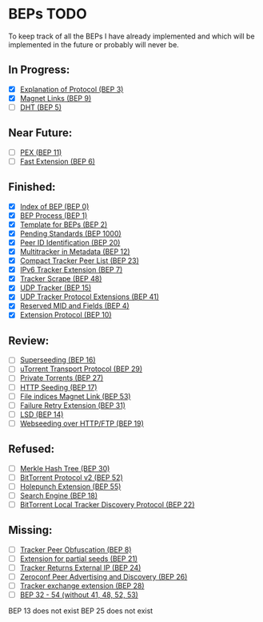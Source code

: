 # BEPs TODO

To keep track of all the BEPs I have already implemented and which will be implemented in the future or probably will never be.

## In Progress: 
- [x] [Explanation of Protocol (BEP 3)](http://bittorrent.org/beps/bep_0003.html)
- [x] [Magnet Links (BEP 9)](http://bittorrent.org/beps/bep_0009.html)
- [ ] [DHT (BEP 5)](http://bittorrent.org/beps/bep_0005.html)

## Near Future:
- [ ] [PEX (BEP 11)](http://bittorrent.org/beps/bep_0011.html)
- [ ] [Fast Extension (BEP 6)](http://bittorrent.org/beps/bep_0006.html)

## Finished:
- [x] [Index of BEP (BEP 0)](http://bittorrent.org/beps/bep_0000.html)
- [x] [BEP Process (BEP 1)](http://bittorrent.org/beps/bep_0001.html)
- [x] [Template for BEPs (BEP 2)](http://bittorrent.org/beps/bep_0002.html)
- [x] [Pending Standards (BEP 1000)](http://bittorrent.org/beps/bep_1000.html)
- [x] [Peer ID Identification (BEP 20)](http://bittorrent.org/beps/bep_0020.html)
- [x] [Multitracker in Metadata (BEP 12)](http://bittorrent.org/beps/bep_0012.html)
- [x] [Compact Tracker Peer List (BEP 23)](http://bittorrent.org/beps/bep_0023.html)
- [x] [IPv6 Tracker Extension (BEP 7)](http://bittorrent.org/beps/bep_0007.html)
- [x] [Tracker Scrape (BEP 48)](http://bittorrent.org/beps/bep_0048.html)
- [x] [UDP Tracker (BEP 15)](http://bittorrent.org/beps/bep_0015.html)
- [x] [UDP Tracker Protocol Extensions (BEP 41)](https://www.bittorrent.org/beps/bep_0041.html)
- [x] [Reserved MID and Fields (BEP 4)](http://bittorrent.org/beps/bep_0004.html)
- [x] [Extension Protocol (BEP 10)](http://bittorrent.org/beps/bep_0010.html)

## Review:
- [ ] [Superseeding (BEP 16)](http://bittorrent.org/beps/bep_0016.html)
- [ ] [uTorrent Transport Protocol (BEP 29)](http://bittorrent.org/beps/bep_0029.html)
- [ ] [Private Torrents (BEP 27)](http://bittorrent.org/beps/bep_0027.html)
- [ ] [HTTP Seeding (BEP 17)](http://bittorrent.org/beps/bep_0017.html)
- [ ] [File indices Magnet Link (BEP 53)](http://bittorrent.org/beps/bep_0053.html)
- [ ] [Failure Retry Extension (BEP 31)](https://www.bittorrent.org/beps/bep_0031.html)
- [ ] [LSD (BEP 14)](http://bittorrent.org/beps/bep_0014.html)
- [ ] [Webseeding over HTTP/FTP (BEP 19)](http://bittorrent.org/beps/bep_0019.html)

## Refused:
- [ ] [Merkle Hash Tree (BEP 30)](http://bittorrent.org/beps/bep_0030.html)
- [ ] [BitTorrent Protocol v2 (BEP 52)](http://bittorrent.org/beps/bep_0052.html)
- [ ] [Holepunch Extension (BEP 55)](http://bittorrent.org/beps/bep_0055.html)
- [ ] [Search Engine (BEP 18)](http://bittorrent.org/beps/bep_0018.html)
- [ ] [BitTorrent Local Tracker Discovery Protocol (BEP 22)](http://bittorrent.org/beps/bep_0022.html)

## Missing:
- [ ] [Tracker Peer Obfuscation (BEP 8)](http://bittorrent.org/beps/bep_0008.html)
- [ ] [Extension for partial seeds (BEP 21)](http://bittorrent.org/beps/bep_0021.html)
- [ ] [Tracker Returns External IP (BEP 24)](http://bittorrent.org/beps/bep_0024.html)
- [ ] [Zeroconf Peer Advertising and Discovery (BEP 26)](http://bittorrent.org/beps/bep_0026.html)
- [ ] [Tracker exchange extension (BEP 28)](http://bittorrent.org/beps/bep_0028.html)
- [ ] [BEP 32 - 54 (without 41, 48, 52, 53)]()

BEP 13 does not exist 
BEP 25 does not exist 
